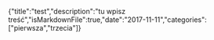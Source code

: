 {"title":"test","description":"tu wpisz treść","isMarkdownFile":true,"date":"2017-11-11","categories":["pierwsza","trzecia"]}